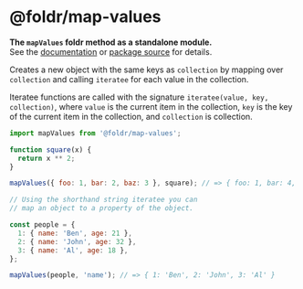 # @foldr/map-values

**The `mapValues` foldr method as a standalone module.**    
See the [documentation](http://foldr.com/0.0.0/map-values) or [package source](https:/github.com/CloudVessel/foldr/blob/master/packages/categories/map-values/src/index.js) for details.

Creates a new object with the same keys as `collection` by mapping over `collection` and
calling `iteratee` for each value in the collection.

Iteratee functions are called with the signature `iteratee(value, key, collection)`, where
`value` is the current item in the collection, `key` is the key of the current item in the
collection, and `collection` is collection.

```js
import mapValues from '@foldr/map-values';

function square(x) {
  return x ** 2;
}

mapValues({ foo: 1, bar: 2, baz: 3 }, square); // => { foo: 1, bar: 4, baz: 9 }

// Using the shorthand string iteratee you can
// map an object to a property of the object.

const people = {
  1: { name: 'Ben', age: 21 },
  2: { name: 'John', age: 32 },
  3: { name: 'Al', age: 18 },
};

mapValues(people, 'name'); // => { 1: 'Ben', 2: 'John', 3: 'Al' }
```
